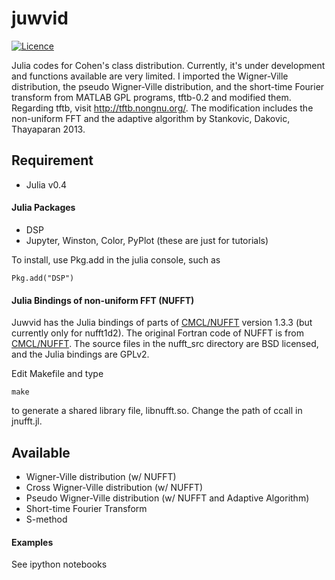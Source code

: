 # juwvid

[![Licence](http://img.shields.io/badge/license-GPLv2-blue.svg?style=flat)](http://www.gnu.org/licenses/gpl-2.0.html)

Julia codes for Cohen's class distribution. Currently, it's under development and functions available are very limited. I imported the Wigner-Ville distribution, the pseudo Wigner-Ville distribution, and the short-time Fourier transform from MATLAB GPL programs, tftb-0.2 and modified them. Regarding tftb, visit http://tftb.nongnu.org/. The modification includes the non-uniform FFT and the adaptive algorithm by Stankovic, Dakovic, Thayaparan 2013. 

## Requirement

- Julia v0.4

#### Julia Packages 

- DSP
- Jupyter, Winston, Color, PyPlot (these are just for tutorials)

To install, use Pkg.add in the julia console, such as

```
Pkg.add("DSP")
```

#### Julia Bindings of non-uniform FFT (NUFFT)

Juwvid has the Julia bindings of parts of [CMCL/NUFFT](http://www.cims.nyu.edu/cmcl/nufft/nufft.html) version 1.3.3 (but currently only for nufft1d2). The original Fortran code of NUFFT is from [CMCL/NUFFT](http://www.cims.nyu.edu/cmcl/nufft/nufft.html). The source files in the nufft_src directory are BSD licensed, and the Julia bindings are GPLv2.

Edit Makefile and type

```
make
```

to generate a shared library file, libnufft.so. Change the path of ccall in jnufft.jl. 

## Available 

- Wigner-Ville distribution (w/ NUFFT)
- Cross Wigner-Ville distribution  (w/ NUFFT)
- Pseudo Wigner-Ville distribution (w/ NUFFT and Adaptive Algorithm)
- Short-time Fourier Transform
- S-method

#### Examples
See ipython notebooks

